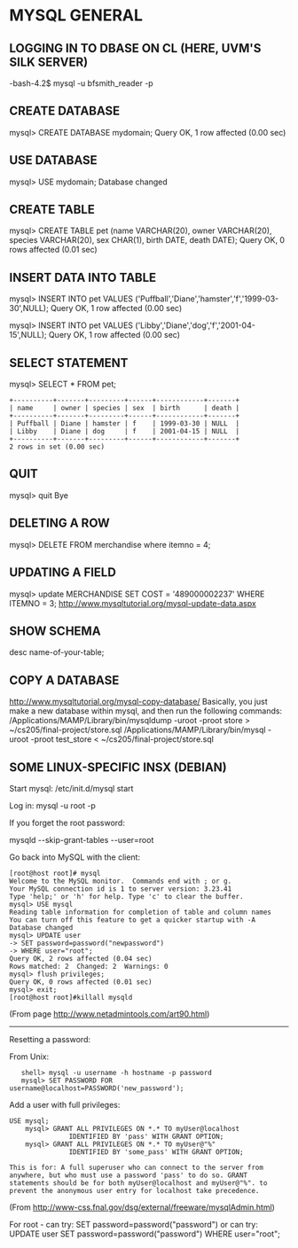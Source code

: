 # MYSQL GENERAL

## LOGGING IN TO DBASE ON CL (HERE, UVM'S SILK SERVER)
-bash-4.2$ mysql -u bfsmith_reader -p

## CREATE DATABASE
mysql> CREATE DATABASE mydomain;
Query OK, 1 row affected (0.00 sec)

## USE DATABASE
mysql> USE mydomain;
Database changed

## CREATE TABLE
mysql> CREATE TABLE pet (name VARCHAR(20), owner VARCHAR(20), species VARCHAR(20), sex CHAR(1), birth DATE, death DATE);
Query OK, 0 rows affected (0.01 sec)

## INSERT DATA INTO TABLE
mysql> INSERT INTO pet VALUES ('Puffball','Diane','hamster','f','1999-03-30',NULL);
Query OK, 1 row affected (0.00 sec)

mysql> INSERT INTO pet VALUES ('Libby','Diane','dog','f','2001-04-15',NULL);
Query OK, 1 row affected (0.00 sec)

## SELECT STATEMENT
mysql> SELECT * FROM pet;
````
+----------+-------+---------+------+------------+-------+
| name     | owner | species | sex  | birth      | death |
+----------+-------+---------+------+------------+-------+
| Puffball | Diane | hamster | f    | 1999-03-30 | NULL  |
| Libby    | Diane | dog     | f    | 2001-04-15 | NULL  |
+----------+-------+---------+------+------------+-------+
2 rows in set (0.00 sec)
````

## QUIT
mysql> quit
Bye

## DELETING A ROW
mysql> DELETE FROM merchandise where itemno = 4;

## UPDATING A FIELD
mysql> update MERCHANDISE SET COST = '489000002237' WHERE ITEMNO = 3;
<http://www.mysqltutorial.org/mysql-update-data.aspx>

## SHOW SCHEMA
desc name-of-your-table;

## COPY A DATABASE
<http://www.mysqltutorial.org/mysql-copy-database/>
Basically, you just make a new database within mysql, and then run the following commands:
/Applications/MAMP/Library/bin/mysqldump  -uroot -proot store > ~/cs205/final-project/store.sql
/Applications/MAMP/Library/bin/mysql  -uroot -proot test_store < ~/cs205/final-project/store.sql

## SOME LINUX-SPECIFIC INSX (DEBIAN)
Start mysql:
/etc/init.d/mysql start

Log in:
mysql -u root -p

If you forget the root password:

mysqld --skip-grant-tables --user=root

Go back into MySQL with the client:
````
[root@host root]# mysql
Welcome to the MySQL monitor.  Commands end with ; or g.
Your MySQL connection id is 1 to server version: 3.23.41
Type 'help;' or 'h' for help. Type 'c' to clear the buffer.
mysql> USE mysql
Reading table information for completion of table and column names
You can turn off this feature to get a quicker startup with -A
Database changed
mysql> UPDATE user
-> SET password=password("newpassword")
-> WHERE user="root";
Query OK, 2 rows affected (0.04 sec)
Rows matched: 2  Changed: 2  Warnings: 0
mysql> flush privileges;
Query OK, 0 rows affected (0.01 sec)
mysql> exit;
[root@host root]#killall mysqld
````
(From page http://www.netadmintools.com/art90.html)

------------------------------------------------------------
Resetting a password:

From Unix:
 ```
	shell> mysql -u username -h hostname -p password
	mysql> SET PASSWORD FOR username@localhost=PASSWORD('new_password');
```

Add a user with full privileges:
````
USE mysql;
	mysql> GRANT ALL PRIVILEGES ON *.* TO myUser@localhost
               IDENTIFIED BY 'pass' WITH GRANT OPTION;
	mysql> GRANT ALL PRIVILEGES ON *.* TO myUser@"%"
               IDENTIFIED BY 'some_pass' WITH GRANT OPTION;

This is for: A full superuser who can connect to the server from anywhere, but who must use a password 'pass' to do so. GRANT statements should be for both myUser@localhost and myUser@"%". to prevent the anonymous user entry for localhost take precedence.
````
(From <http://www-css.fnal.gov/dsg/external/freeware/mysqlAdmin.html>)

For root - can try: SET password=password("password")
or can try: UPDATE user SET password=password("password") WHERE
user="root";
